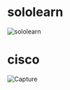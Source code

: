 # sololearn
![sololearn](https://user-images.githubusercontent.com/59721986/152721286-96bff7cd-ad30-4424-99c8-b4f0e40ff8b6.jpg)
# cisco
![Capture](https://user-images.githubusercontent.com/59721986/152798502-8d06fbcb-5add-4350-8c00-90ac04efcfc3.JPG)



